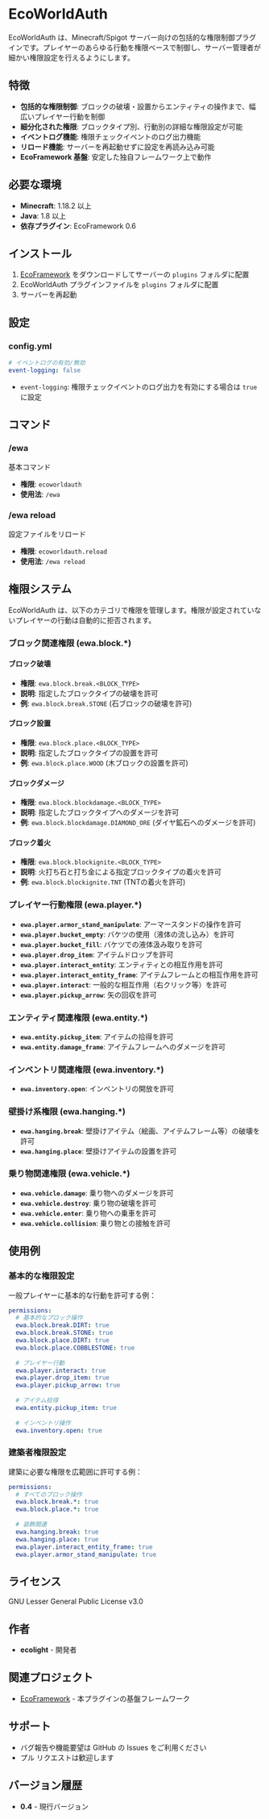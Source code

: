 # EcoWorldAuth

EcoWorldAuth は、Minecraft/Spigot サーバー向けの包括的な権限制御プラグインです。プレイヤーのあらゆる行動を権限ベースで制御し、サーバー管理者が細かい権限設定を行えるようにします。

## 特徴

- **包括的な権限制御**: ブロックの破壊・設置からエンティティの操作まで、幅広いプレイヤー行動を制御
- **細分化された権限**: ブロックタイプ別、行動別の詳細な権限設定が可能
- **イベントログ機能**: 権限チェックイベントのログ出力機能
- **リロード機能**: サーバーを再起動せずに設定を再読み込み可能
- **EcoFramework 基盤**: 安定した独自フレームワーク上で動作

## 必要な環境

- **Minecraft**: 1.18.2 以上
- **Java**: 1.8 以上
- **依存プラグイン**: EcoFramework 0.6

## インストール

1. [EcoFramework](http://ecolight15.github.io/mvn_rep/) をダウンロードしてサーバーの `plugins` フォルダに配置
2. EcoWorldAuth プラグインファイルを `plugins` フォルダに配置
3. サーバーを再起動

## 設定

### config.yml

```yaml
# イベントログの有効/無効
event-logging: false
```

- `event-logging`: 権限チェックイベントのログ出力を有効にする場合は `true` に設定

## コマンド

### /ewa
基本コマンド

- **権限**: `ecoworldauth`
- **使用法**: `/ewa`

### /ewa reload
設定ファイルをリロード

- **権限**: `ecoworldauth.reload`  
- **使用法**: `/ewa reload`

## 権限システム

EcoWorldAuth は、以下のカテゴリで権限を管理します。権限が設定されていないプレイヤーの行動は自動的に拒否されます。

### ブロック関連権限 (ewa.block.*)

#### ブロック破壊
- **権限**: `ewa.block.break.<BLOCK_TYPE>`
- **説明**: 指定したブロックタイプの破壊を許可
- **例**: `ewa.block.break.STONE` (石ブロックの破壊を許可)

#### ブロック設置
- **権限**: `ewa.block.place.<BLOCK_TYPE>`
- **説明**: 指定したブロックタイプの設置を許可
- **例**: `ewa.block.place.WOOD` (木ブロックの設置を許可)

#### ブロックダメージ
- **権限**: `ewa.block.blockdamage.<BLOCK_TYPE>`
- **説明**: 指定したブロックタイプへのダメージを許可
- **例**: `ewa.block.blockdamage.DIAMOND_ORE` (ダイヤ鉱石へのダメージを許可)

#### ブロック着火
- **権限**: `ewa.block.blockignite.<BLOCK_TYPE>`
- **説明**: 火打ち石と打ち金による指定ブロックタイプの着火を許可
- **例**: `ewa.block.blockignite.TNT` (TNTの着火を許可)

### プレイヤー行動権限 (ewa.player.*)

- **`ewa.player.armor_stand_manipulate`**: アーマースタンドの操作を許可
- **`ewa.player.bucket_empty`**: バケツの使用（液体の流し込み）を許可
- **`ewa.player.bucket_fill`**: バケツでの液体汲み取りを許可
- **`ewa.player.drop_item`**: アイテムドロップを許可
- **`ewa.player.interact_entity`**: エンティティとの相互作用を許可
- **`ewa.player.interact_entity_frame`**: アイテムフレームとの相互作用を許可
- **`ewa.player.interact`**: 一般的な相互作用（右クリック等）を許可
- **`ewa.player.pickup_arrow`**: 矢の回収を許可

### エンティティ関連権限 (ewa.entity.*)

- **`ewa.entity.pickup_item`**: アイテムの拾得を許可
- **`ewa.entity.damage_frame`**: アイテムフレームへのダメージを許可

### インベントリ関連権限 (ewa.inventory.*)

- **`ewa.inventory.open`**: インベントリの開放を許可

### 壁掛け系権限 (ewa.hanging.*)

- **`ewa.hanging.break`**: 壁掛けアイテム（絵画、アイテムフレーム等）の破壊を許可
- **`ewa.hanging.place`**: 壁掛けアイテムの設置を許可

### 乗り物関連権限 (ewa.vehicle.*)

- **`ewa.vehicle.damage`**: 乗り物へのダメージを許可
- **`ewa.vehicle.destroy`**: 乗り物の破壊を許可
- **`ewa.vehicle.enter`**: 乗り物への乗車を許可
- **`ewa.vehicle.collision`**: 乗り物との接触を許可

## 使用例

### 基本的な権限設定

一般プレイヤーに基本的な行動を許可する例：

```yaml
permissions:
  # 基本的なブロック操作
  ewa.block.break.DIRT: true
  ewa.block.break.STONE: true
  ewa.block.place.DIRT: true
  ewa.block.place.COBBLESTONE: true
  
  # プレイヤー行動
  ewa.player.interact: true
  ewa.player.drop_item: true
  ewa.player.pickup_arrow: true
  
  # アイテム拾得
  ewa.entity.pickup_item: true
  
  # インベントリ操作
  ewa.inventory.open: true
```

### 建築者権限設定

建築に必要な権限を広範囲に許可する例：

```yaml
permissions:
  # すべてのブロック操作
  ewa.block.break.*: true
  ewa.block.place.*: true
  
  # 装飾関連
  ewa.hanging.break: true
  ewa.hanging.place: true
  ewa.player.interact_entity_frame: true
  ewa.player.armor_stand_manipulate: true
```

## ライセンス

GNU Lesser General Public License v3.0

## 作者

- **ecolight** - 開発者

## 関連プロジェクト

- [EcoFramework](http://ecolight15.github.io/mvn_rep/) - 本プラグインの基盤フレームワーク

## サポート

- バグ報告や機能要望は GitHub の Issues をご利用ください
- プル リクエストは歓迎します

## バージョン履歴

- **0.4** - 現行バージョン